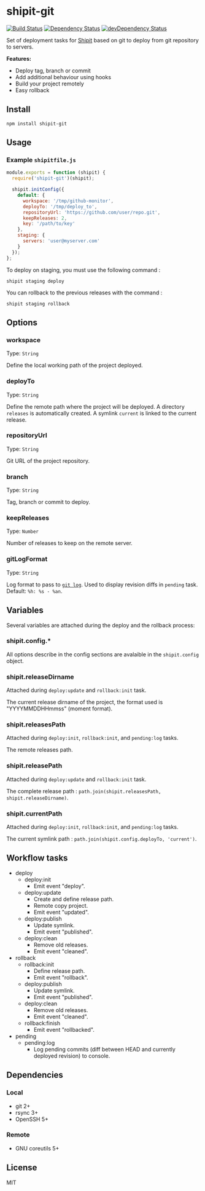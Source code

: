 # shipit-git


[![Build Status](https://travis-ci.org/krashstudio/shipit-git.svg?branch=master)](https://travis-ci.org/krashstudio/shipit-git)
[![Dependency Status](https://david-dm.org/krashstudio/shipit-git.svg?theme=shields.io)](https://david-dm.org/krashstudio/shipit-git)
[![devDependency Status](https://david-dm.org/krashstudio/shipit-git/dev-status.svg?theme=shields.io)](https://david-dm.org/krashstudio/shipit-git#info=devDependencies)

Set of deployment tasks for [Shipit](https://github.com/shipitjs/shipit) based on git to deploy from git repository to servers.

**Features:**

- Deploy tag, branch or commit
- Add additional behaviour using hooks
- Build your project remotely
- Easy rollback

## Install

```
npm install shipit-git
```

## Usage

### Example `shipitfile.js`

```js
module.exports = function (shipit) {
  require('shipit-git')(shipit);

  shipit.initConfig({
    default: {
      workspace: '/tmp/github-monitor',
      deployTo: '/tmp/deploy_to',
      repositoryUrl: 'https://github.com/user/repo.git',
      keepReleases: 2,
      key: '/path/to/key'
    },
    staging: {
      servers: 'user@myserver.com'
    }
  });
};
```

To deploy on staging, you must use the following command :

```
shipit staging deploy
```

You can rollback to the previous releases with the command :

```
shipit staging rollback
```

## Options

### workspace

Type: `String`

Define the local working path of the project deployed.

### deployTo

Type: `String`

Define the remote path where the project will be deployed. A directory `releases` is automatically created. A symlink `current` is linked to the current release.

### repositoryUrl

Type: `String`

Git URL of the project repository.

### branch

Type: `String`

Tag, branch or commit to deploy.

### keepReleases

Type: `Number`

Number of releases to keep on the remote server.

### gitLogFormat

Type: `String`

Log format to pass to [`git log`](http://git-scm.com/docs/git-log#_pretty_formats). Used to display revision diffs in `pending` task. Default: `%h: %s - %an`.

## Variables

Several variables are attached during the deploy and the rollback process:

### shipit.config.*

All options describe in the config sections are avalaible in the `shipit.config` object.

### shipit.releaseDirname

Attached during `deploy:update` and `rollback:init` task.

The current release dirname of the project, the format used is "YYYYMMDDHHmmss" (moment format).

### shipit.releasesPath

Attached during `deploy:init`, `rollback:init`, and `pending:log` tasks.

The remote releases path.

### shipit.releasePath

Attached during `deploy:update` and `rollback:init` task.

The complete release path : `path.join(shipit.releasesPath, shipit.releaseDirname)`.

### shipit.currentPath

Attached during `deploy:init`, `rollback:init`, and `pending:log` tasks.

The current symlink path : `path.join(shipit.config.deployTo, 'current')`.

## Workflow tasks

- deploy
  - deploy:init
    - Emit event "deploy".
  - deploy:update
    - Create and define release path.
    - Remote copy project.
    - Emit event "updated".
  - deploy:publish
    - Update symlink.
    - Emit event "published".
  - deploy:clean
    - Remove old releases.
    - Emit event "cleaned".
- rollback
  - rollback:init
    - Define release path.
    - Emit event "rollback".
  - deploy:publish
    - Update symlink.
    - Emit event "published".
  - deploy:clean
    - Remove old releases.
    - Emit event "cleaned".
  - rollback:finish
    - Emit event "rollbacked".
- pending
  - pending:log
    - Log pending commits (diff between HEAD and currently deployed revision) to console.

## Dependencies

### Local

- git 2+
- rsync 3+
- OpenSSH 5+

### Remote

- GNU coreutils 5+

## License

MIT
